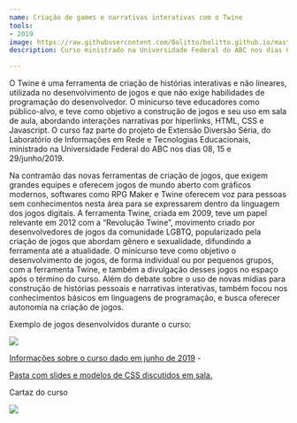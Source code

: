 ```yaml
---
name: Criação de games e narrativas interativas com o Twine
tools:
- 2019
image: https://raw.githubusercontent.com/Bolitto/bolitto.github.io/master/imgs/projetos/twine/lab_twine1.png
description: Curso ministrado na Universidade Federal do ABC nos dias 08, 15 e 29/junho/2019

---
```

O Twine é uma ferramenta de criação de histórias interativas e não lineares, utilizada no desenvolvimento de jogos e que não exige habilidades de programação do desenvolvedor. O minicurso teve educadores como público-alvo, e teve como objetivo a construção de jogos e seu uso em sala de aula, abordando interações narrativas por hiperlinks, HTML, CSS e Javascript. O curso faz parte do projeto de Extensão Diversão Séria, do Laboratório de Informações em Rede e Tecnologias Educacionais, ministrado na Universidade Federal do ABC nos dias 08, 15 e 29/junho/2019.

Na contramão das novas ferramentas de criação de jogos, que exigem grandes equipes e oferecem jogos de mundo aberto com gráficos modernos, softwares como RPG Maker e Twine oferecem voz para pessoas sem conhecimentos nesta área para se expressarem dentro da linguagem dos jogos digitais. A ferramenta Twine, criada em 2009, teve um papel relevante em 2012 com a “Revolução Twine”, movimento criado por desenvolvedores de jogos da comunidade LGBTQ, popularizado pela criação de jogos que abordam gênero e sexualidade, difundindo a ferramenta até a atualidade. O minicurso teve como objetivo o desenvolvimento de jogos, de forma individual ou por pequenos grupos, com a ferramenta Twine, e também a divulgação desses jogos no espaço após o término do curso. Além do debate sobre o uso de novas mídias para construção de histórias pessoais e narrativas interativas, também focou nos conhecimentos básicos em linguagens de programação, e busca oferecer autonomia na criação de jogos.

Exemplo de jogos desenvolvidos durante o curso:

![](https://raw.githubusercontent.com/Bolitto/bolitto.github.io/master/imgs/projetos/twine/lab_twine2.png)

[Informações sobre o curso dado em junho de 2019](http://pesquisa.ufabc.edu.br/lirte/diversaoseria/twine2019) -

[Pasta com slides e modelos de CSS discutidos em sala.](https://github.com/Bolitto/Aulas/tree/master/Divers%C3%A3o%20S%C3%A9ria%202019%20-%20Twine)

Cartaz do curso

![](https://raw.githubusercontent.com/Bolitto/bolitto.github.io/master/imgs/projetos/twine/lab_twine0.jpeg)